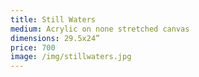 ```yaml
---
title: Still Waters
medium: Acrylic on none stretched canvas
dimensions: 29.5x24”
price: 700
image: /img/stillwaters.jpg
---
```

